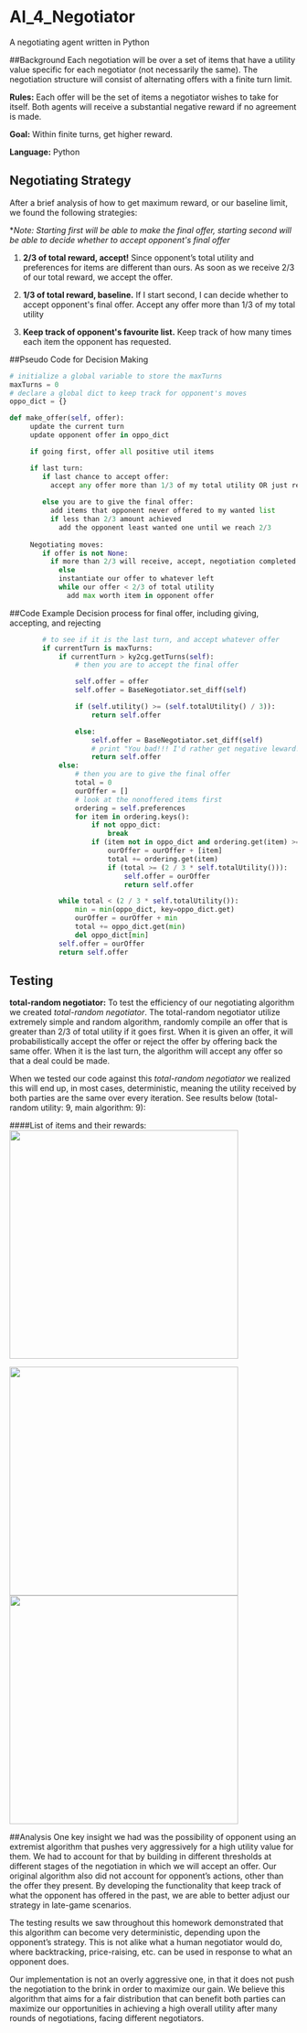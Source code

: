 # AI_4_Negotiator
A negotiating agent written in Python

##Background
Each negotiation will be over a set of items that have a utility value specific for each negotiator (not necessarily the same). The negotiation structure will consist of alternating offers with a finite turn limit.

**Rules:** Each offer will be the set of items a negotiator wishes to take for itself. Both agents will receive a substantial negative reward if no agreement is made.

**Goal:** Within finite turns, get higher reward. 

**Language:** Python

## Negotiating Strategy
After a brief analysis of how to get maximum reward, or our baseline limit, we found the following strategies:

**Note: Starting first will be able to make the final offer, starting second will be able to decide whether to accept opponent's final offer*

1. **2/3 of total reward, accept!** Since opponent’s total utility and preferences for items are different than ours. As soon as we receive 2/3 of our total reward, we accept the offer.

2. **1/3 of total reward, baseline.** If I start second, I can decide whether to accept opponent's final offer. Accept any offer more than 1/3 of my total utility

3. **Keep track of opponent's favourite list.** Keep track of how many times each item the opponent has requested.

##Pseudo Code for Decision Making
```Python
# initialize a global variable to store the maxTurns
maxTurns = 0
# declare a global dict to keep track for opponent's moves
oppo_dict = {}

def make_offer(self, offer):
     update the current turn
     update opponent offer in oppo_dict

     if going first, offer all positive util items

     if last turn:
        if last chance to accept offer:
          accept any offer more than 1/3 of my total utility OR just reject the offer and take penalty             
     
        else you are to give the final offer:
       	  add items that opponent never offered to my wanted list
       	  if less than 2/3 amount achieved
       	    add the opponent least wanted one until we reach 2/3
     
     Negotiating moves:
        if offer is not None:
      	  if more than 2/3 will receive, accept, negotiation completed!
      		else
       	  	instantiate our offer to whatever left
            while our offer < 2/3 of total utility
          	  add max worth item in opponent offer
```

##Code Example
Decision process for final offer, including giving, accepting, and rejecting

```Python
        # to see if it is the last turn, and accept whatever offer
        if currentTurn is maxTurns:
            if currentTurn > ky2cg.getTurns(self):
                # then you are to accept the final offer

                self.offer = offer
                self.offer = BaseNegotiator.set_diff(self)

                if (self.utility() >= (self.totalUtility() / 3)):
                    return self.offer

                else:
                    self.offer = BaseNegotiator.set_diff(self)
                    # print "You bad!!! I'd rather get negative leward!!!!"
                    return self.offer
            else:
                # then you are to give the final offer
                total = 0
                ourOffer = []
                # look at the nonoffered items first
                ordering = self.preferences
                for item in ordering.keys():
                    if not oppo_dict:
                        break
                    if (item not in oppo_dict and ordering.get(item) >= 0):
                        ourOffer = ourOffer + [item]
                        total += ordering.get(item)
                        if (total >= (2 / 3 * self.totalUtility())):
                            self.offer = ourOffer
                            return self.offer

            while total < (2 / 3 * self.totalUtility()):
                min = min(oppo_dict, key=oppo_dict.get)
                ourOffer = ourOffer + min
                total += oppo_dict.get(min)
                del oppo_dict[min]
            self.offer = ourOffer
            return self.offer
```

## Testing
**total-random negotiator:** To test the efficiency of our negotiating algorithm we created *total-random negotiator*. The total-random negotiator utilize extremely simple and random algorithm, randomly compile an offer that is greater than 2/3 of total utility if it goes first. When it is given an offer, it will probabilistically accept the offer or reject the offer by offering back the same offer. When it is the last turn, the algorithm will accept any offer so that a deal could be made. 

When we tested our code against this *total-random negotiator* we realized this will end up, in most cases, deterministic, meaning the utility received by both parties are the same over every iteration. See results below (total-random utility: 9, main algorithm: 9):

####List of items and their rewards:
<img src="https://raw.githubusercontent.com/ss2cp/AI_HW4/master/Results/items.png" width="400">

<img src="https://raw.githubusercontent.com/ss2cp/AI_HW4/master/Results/roundSummary.png" width="400">
<img src="https://raw.githubusercontent.com/ss2cp/AI_HW4/master/Results/finalSummary.png" width="400">

##Analysis
One key insight we had was the possibility of opponent using an extremist algorithm that pushes very aggressively for a high utility value for them. We had to account for that by building in different thresholds at different stages of the negotiation in which we will accept an offer. Our original algorithm also did not account for opponent’s actions, other than the offer they present. By developing the functionality that keep track of what the opponent has offered in the past, we are able to better adjust our strategy in late-game scenarios.

The testing results we saw throughout this homework demonstrated that this algorithm can become very deterministic, depending upon the opponent’s strategy. This is not alike what a human negotiator would do, where backtracking, price-raising, etc. can be used in response to what an opponent does.

Our implementation is not an overly aggressive one, in that it does not push the negotiation to the brink in order to maximize our gain. We believe this algorithm that aims for a fair distribution that can benefit both parties can maximize our opportunities in achieving a high overall utility after many rounds of negotiations, facing different negotiators.

